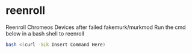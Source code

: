 # reenroll
Reenroll Chromeos Devices after failed fakemurk/murkmod
Run the cmd below in a bash shell to reenroll
```sh
bash <(curl -SLk Insert Command Here)
```
